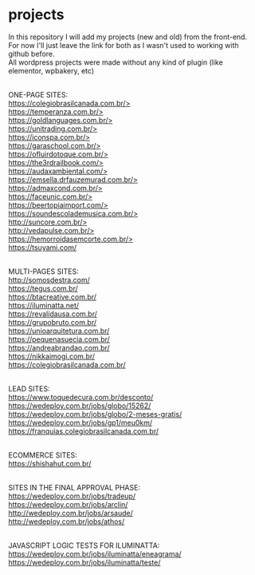 # projects
In this repository I will add my projects (new and old) from the front-end.<br />
For now I'll just leave the link for both as I wasn't used to working with github before.<br />
All wordpress projects were made without any kind of plugin (like elementor, wpbakery, etc)<br /><br />


ONE-PAGE SITES:<br />
https://colegiobrasilcanada.com.br/><br>
https://temperanza.com.br/><br />
https://goldlanguages.com.br/><br />
https://unitrading.com.br/><br />
https://iconspa.com.br/><br />
https://garaschool.com.br/><br />
https://ofluirdotoque.com.br/><br />
https://the3rdrailbook.com/><br />
https://audaxambiental.com/><br />
https://emsella.drfauzemurad.com.br/><br />
https://admaxcond.com.br/><br />
https://faceunic.com.br/><br />
https://beertopiaimport.com/><br />
https://soundescolademusica.com.br/><br />
http://suncore.com.br/><br />
http://vedapulse.com.br/><br />
https://hemorroidasemcorte.com.br/><br />
https://tsuyami.com/<br /><br />

MULTI-PAGES SITES:<br />
http://somosdestra.com/<br />
https://tegus.com.br/<br />
https://btacreative.com.br/<br />
https://iluminatta.net/<br />
https://revalidausa.com.br/<br />
https://grupobruto.com.br/<br />
https://unioarquitetura.com.br/<br />
https://pequenasuecia.com.br/<br />
https://andreabrandao.com.br/<br />
https://nikkaimogi.com.br/<br />
https://colegiobrasilcanada.com.br/<br /><br />


LEAD SITES:<br />
https://www.toquedecura.com.br/desconto/<br />
https://wedeploy.com.br/jobs/globo/15262/<br />
https://wedeploy.com.br/jobs/globo/2-meses-gratis/<br />
https://wedeploy.com.br/jobs/gp1/meu0km/<br />
https://franquias.colegiobrasilcanada.com.br/<br /><br />

ECOMMERCE SITES:<br />
https://shishahut.com.br/<br /><br />

SITES IN THE FINAL APPROVAL PHASE:<br />
https://wedeploy.com.br/jobs/tradeup/<br />
https://wedeploy.com.br/jobs/arclin/<br />
http://wedeploy.com.br/jobs/arsaude/<br />
http://wedeploy.com.br/jobs/athos/<br /><br />

JAVASCRIPT LOGIC TESTS FOR ILUMINATTA:<br />
https://wedeploy.com.br/jobs/iluminatta/eneagrama/<br />
https://wedeploy.com.br/jobs/iluminatta/teste/<br />

